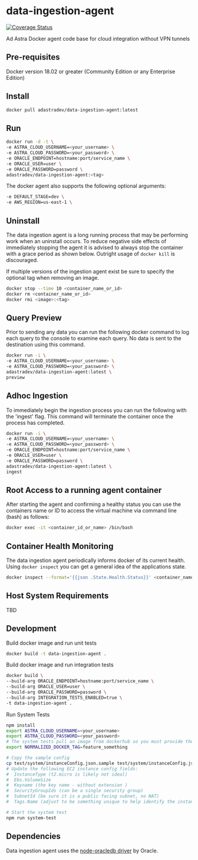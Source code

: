 # data-ingestion-agent
[![Coverage Status](https://coveralls.io/repos/github/adastradev/data-ingestion-agent/badge.svg?branch=master)](https://coveralls.io/github/adastradev/data-ingestion-agent?branch=master)

Ad Astra Docker agent code base for cloud integration without VPN tunnels

## Pre-requisites
Docker version 18.02 or greater (Community Edition or any Enterprise Edition)

## Install
```sh
docker pull adastradev/data-ingestion-agent:latest
```

## Run
```sh
docker run -d -t \
-e ASTRA_CLOUD_USERNAME=<your_username> \
-e ASTRA_CLOUD_PASSWORD=<your_password> \
-e ORACLE_ENDPOINT=hostname:port/service_name \
-e ORACLE_USER=user \
-e ORACLE_PASSWORD=password \
adastradev/data-ingestion-agent:<tag>
```

The docker agent also supports the following optional arguments:
```sh
-e DEFAULT_STAGE=dev \
-e AWS_REGION=us-east-1 \
```

## Uninstall
The data ingestion agent is a long running process that may be performing work when an uninstall occurs. To reduce negative side effects of immediately stopping the agent it is advised to always stop the container with a grace period as shown below. Outright usage of `docker kill` is discouraged.

If multiple versions of the ingestion agent exist be sure to specify the optional tag when removing an image.

```sh
docker stop --time 10 <container_name_or_id>
docker rm <container_name_or_id>
docker rmi <image>:<tag>
```

## Query Preview
Prior to sending any data you can run the following docker command to log each query to the console to examine each query. No data is sent to the destination using this command.

```sh
docker run -i \
-e ASTRA_CLOUD_USERNAME=<your_username> \
-e ASTRA_CLOUD_PASSWORD=<your_password> \
adastradev/data-ingestion-agent:latest \
preview
```

## Adhoc Ingestion
To immediately begin the ingestion process you can run the following with the 'ingest' flag. This command will terminate the container once the process has completed.

```sh
docker run -i \
-e ASTRA_CLOUD_USERNAME=<your_username> \
-e ASTRA_CLOUD_PASSWORD=<your_password> \
-e ORACLE_ENDPOINT=hostname:port/service_name \
-e ORACLE_USER=user \
-e ORACLE_PASSWORD=password \
adastradev/data-ingestion-agent:latest \
ingest
```

## Root Access to a running agent container
After starting the agent and confirming a healthy status you can use the containers name or ID to access the virtual machine via command line (bash) as follows:

```sh
docker exec -it <container_id_or_name> /bin/bash
```

## Container Health Monitoring
The data ingestion agent periodically informs docker of its current health. Using `docker inspect` you can get a general idea of the applications state.

```sh
docker inspect --format='{{json .State.Health.Status}}' <container_name_or_id>
```

## Host System Requirements
TBD

## Development
Build docker image and run unit tests
```sh
docker build -t data-ingestion-agent .
```

Build docker image and run integration tests
```sh
docker build \
--build-arg ORACLE_ENDPOINT=hostname:port/service_name \
--build-arg ORACLE_USER=user \
--build-arg ORACLE_PASSWORD=password \
--build-arg INTEGRATION_TESTS_ENABLED=true \
-t data-ingestion-agent .
```

Run System Tests
```sh
npm install
export ASTRA_CLOUD_USERNAME=<your_username>
export ASTRA_CLOUD_PASSWORD=<your_password>
# The system tests pull an image from dockerhub so you must provide the tag you wish to use in the test
export NORMALIZED_DOCKER_TAG=feature_something

# Copy the sample config
cp test/system/instanceConfig.json.sample test/system/instanceConfig.json
# Update the following EC2 instance config fields:
#  InstanceType (t2.micro is likely not ideal)
#  Ebs.VolumeSize
#  Keyname (the key name - without extension )
#  SecurityGroupIds (can be a single security group)
#  SubnetId (be sure it is a public facing subnet, no NAT)
#  Tags.Name (adjust to be something unique to help identify the instance)

# Start the system test
npm run system-test
```

## Dependencies
Data ingestion agent uses the [node-oracledb driver](https://github.com/oracle/node-oracledb/blob/master/doc/api.md) by Oracle.